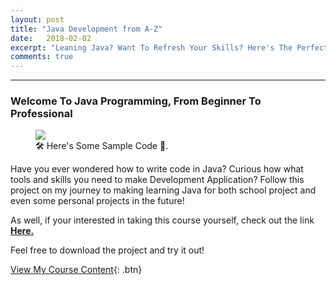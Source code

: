 ```yaml
---
layout: post
title: "Java Development from A-Z"
date:   2018-02-02
excerpt: "Leaning Java? Want To Refresh Your Skills? Here's The Perfect Resource 📱 💬"
comments: true
---
```

---

### Welcome To Java Programming, From Beginner To Professional

<figure>
	<img src="Java_Demo_Image.png">
	<figcaption>🛠 Here's Some Sample Code 🔌.</figcaption>
</figure>

Have you ever wondered how to write code in Java? Curious how what tools and skills you need to make Development Application? Follow this project on my journey to making learning Java for both school project and even some personal projects in the future!


As well, if your interested in taking this course yourself, check out the link <a href="https://www.udemy.com/java-the-complete-java-developer-course/"><b>Here.</b></a>

Feel free to download the project and try it out!

[View My Course Content](https://github.com/ImranJuma/Java-Development-Course){: .btn}
